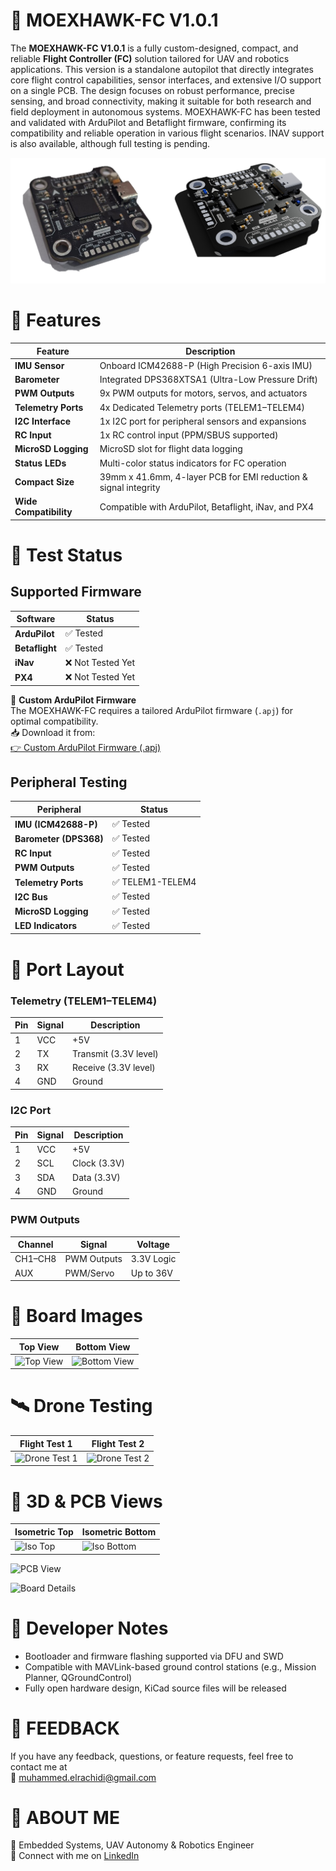 # 📢 **MOEXHAWK-FC V1.0.1**

The **MOEXHAWK-FC V1.0.1** is a fully custom-designed, compact, and reliable **Flight Controller (FC)** solution tailored for UAV and robotics applications. This version is a standalone autopilot that directly integrates core flight control capabilities, sensor interfaces, and extensive I/O support on a single PCB. The design focuses on robust performance, precise sensing, and broad connectivity, making it suitable for both research and field deployment in autonomous systems. MOEXHAWK-FC has been tested and validated with ArduPilot and Betaflight firmware, confirming its compatibility and reliable operation in various flight scenarios. INAV support is also available, although full testing is pending.

![Top View](https://github.com/MohamadRachidi/Moexhawk-FC-V1.0.1/blob/main/images/izometric%20and%20render.jpg)


# 🔶 **Features**

| **Feature**                | **Description**                                              |
|----------------------------|--------------------------------------------------------------|
| **IMU Sensor**             | Onboard ICM42688-P (High Precision 6-axis IMU)              |
| **Barometer**              | Integrated DPS368XTSA1 (Ultra-Low Pressure Drift)           |
| **PWM Outputs**            | 9x PWM outputs for motors, servos, and actuators            |
| **Telemetry Ports**        | 4x Dedicated Telemetry ports (TELEM1–TELEM4)                |
| **I2C Interface**          | 1x I2C port for peripheral sensors and expansions           |
| **RC Input**               | 1x RC control input (PPM/SBUS supported)                    |
| **MicroSD Logging**        | MicroSD slot for flight data logging                        |
| **Status LEDs**            | Multi-color status indicators for FC operation              |
| **Compact Size**           | 39mm x 41.6mm, 4-layer PCB for EMI reduction & signal integrity |
| **Wide Compatibility**     | Compatible with ArduPilot, Betaflight, iNav, and PX4        |


# 🔶 **Test Status**

##  Supported Firmware

| **Software**           | **Status**       |
|------------------------|------------------|
| **ArduPilot**          | ✅ Tested         |
| **Betaflight**         | ✅ Tested         |
| **iNav**               | ❌ Not Tested Yet |
| **PX4**                | ❌ Not Tested Yet |


🔧 **Custom ArduPilot Firmware**  
The MOEXHAWK-FC requires a tailored ArduPilot firmware (`.apj`) for optimal compatibility.  
📥 Download it from:  
[👉 Custom ArduPilot Firmware (.apj)](https://github.com/MohamadRachidi/Moexhawk-FC-V1.0.1/blob/main/moexhawk%20Ardupilot%20firmware/bin/arducopter.apj)


## Peripheral Testing

| **Peripheral**          | **Status**       |
|--------------------------|------------------|
| **IMU (ICM42688-P)**     | ✅ Tested         |
| **Barometer (DPS368)**   | ✅ Tested         |
| **RC Input**             | ✅ Tested         |
| **PWM Outputs**          | ✅ Tested         |
| **Telemetry Ports**      | ✅ TELEM1-TELEM4  |
| **I2C Bus**              | ✅ Tested         |
| **MicroSD Logging**      | ✅ Tested         |
| **LED Indicators**       | ✅ Tested         |


# 🔶 **Port Layout**

### Telemetry (TELEM1–TELEM4)

| **Pin** | **Signal** | **Description**        |
|--------|------------|------------------------|
| 1      | VCC        | +5V                    |
| 2      | TX         | Transmit (3.3V level)  |
| 3      | RX         | Receive (3.3V level)   |
| 4      | GND        | Ground                 |

### I2C Port

| **Pin** | **Signal** | **Description**        |
|--------|------------|------------------------|
| 1      | VCC        | +5V                    |
| 2      | SCL        | Clock (3.3V)           |
| 3      | SDA        | Data (3.3V)            |
| 4      | GND        | Ground                 |

### PWM Outputs

| **Channel** | **Signal**   | **Voltage** |
|-------------|--------------|-------------|
| CH1–CH8     | PWM Outputs  | 3.3V Logic  |
| AUX         | PWM/Servo    | Up to 36V   |


# 🔶 **Board Images**

| **Top View** | **Bottom View** |
|--------------|------------------|
| ![Top View](https://github.com/MohamadRachidi/Moexhawk-FC/blob/main/images/Top%20real%20photo.png) | ![Bottom View](https://github.com/MohamadRachidi/Moexhawk-FC/blob/main/images/Buttom%20real%20photo.png) |


# 🛰️ **Drone Testing**

| **Flight Test 1** | **Flight Test 2** |
|------------------|------------------|
| ![Drone Test 1](https://github.com/MohamadRachidi/Moexhawk-FC/blob/main/images/Drone%20test%201.jpg) | ![Drone Test 2](https://github.com/MohamadRachidi/Moexhawk-FC/blob/main/images/Drone%20test%202.jpg) |


# 🧩 **3D & PCB Views**

| **Isometric Top** | **Isometric Bottom** |
|-------------------|----------------------|
| ![Iso Top](https://github.com/MohamadRachidi/Moexhawk-FC/blob/main/images/izometrik%20photo.png) | ![Iso Bottom](https://github.com/MohamadRachidi/Moexhawk-FC/blob/main/images/izometrik%20photo%20buttom.png) |

![PCB View](https://github.com/MohamadRachidi/Moexhawk-FC/blob/main/images/PCB.jpg)

![Board Details](https://github.com/MohamadRachidi/Moexhawk-FC/blob/main/images/otopilot%20details.png)


# 🔶 **Developer Notes**

- Bootloader and firmware flashing supported via DFU and SWD  
- Compatible with MAVLink-based ground control stations (e.g., Mission Planner, QGroundControl)  
- Fully open hardware design, KiCad source files will be released


# 🔶 **FEEDBACK**

If you have any feedback, questions, or feature requests, feel free to contact me at  
📧 [muhammed.elrachidi@gmail.com](mailto:muhammed.elrachidi@gmail.com)


# 🔶 **ABOUT ME**

📡 Embedded Systems, UAV Autonomy & Robotics Engineer  
🔗 Connect with me on [LinkedIn](https://www.linkedin.com/in/muhammedrachidi44/)
